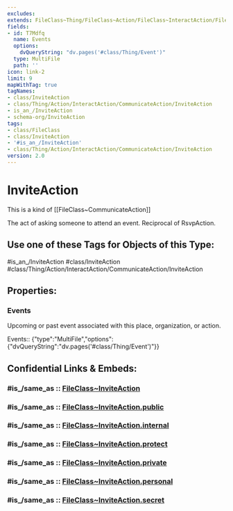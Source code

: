 ```yaml
---
excludes: 
extends: FileClass~Thing/FileClass~Action/FileClass~InteractAction/FileClass~CommunicateAction
fields:
- id: T7Mdfq
  name: Events
  options:
    dvQueryString: "dv.pages('#class/Thing/Event')"
  type: MultiFile
  path: ''
icon: link-2
limit: 9
mapWithTag: true
tagNames:
- class/InviteAction
- class/Thing/Action/InteractAction/CommunicateAction/InviteAction
- is_an_/InviteAction
- schema-org/InviteAction
tags:
- class/FileClass
- class/InviteAction
- '#is_an_/InviteAction'
- class/Thing/Action/InteractAction/CommunicateAction/InviteAction
version: 2.0
---
```


# InviteAction
This is a kind of [[FileClass~CommunicateAction]]

The act of asking someone to attend an event. Reciprocal of RsvpAction.


## Use one of these Tags for Objects of this Type:

#is_an_/InviteAction
#class/InviteAction
#class/Thing/Action/InteractAction/CommunicateAction/InviteAction

## Properties:

### Events
Upcoming or past event associated with this place, organization, or action.

Events:: {"type":"MultiFile","options":{"dvQueryString":"dv.pages('#class/Thing/Event')"}}


## Confidential Links & Embeds: 

### #is_/same_as :: [FileClass~InviteAction](/_Standards/fileClass/FileClass~Thing/FileClass~Action/FileClass~InteractAction/FileClass~CommunicateAction/FileClass~InviteAction.md) 

### #is_/same_as :: [FileClass~InviteAction.public](/_public/fileClass/FileClass~Thing/FileClass~Action/FileClass~InteractAction/FileClass~CommunicateAction/FileClass~InviteAction.public.md) 

### #is_/same_as :: [FileClass~InviteAction.internal](/_internal/fileClass/FileClass~Thing/FileClass~Action/FileClass~InteractAction/FileClass~CommunicateAction/FileClass~InviteAction.internal.md) 

### #is_/same_as :: [FileClass~InviteAction.protect](/_protect/fileClass/FileClass~Thing/FileClass~Action/FileClass~InteractAction/FileClass~CommunicateAction/FileClass~InviteAction.protect.md) 

### #is_/same_as :: [FileClass~InviteAction.private](/_private/fileClass/FileClass~Thing/FileClass~Action/FileClass~InteractAction/FileClass~CommunicateAction/FileClass~InviteAction.private.md) 

### #is_/same_as :: [FileClass~InviteAction.personal](/_personal/fileClass/FileClass~Thing/FileClass~Action/FileClass~InteractAction/FileClass~CommunicateAction/FileClass~InviteAction.personal.md) 

### #is_/same_as :: [FileClass~InviteAction.secret](/_secret/fileClass/FileClass~Thing/FileClass~Action/FileClass~InteractAction/FileClass~CommunicateAction/FileClass~InviteAction.secret.md)

